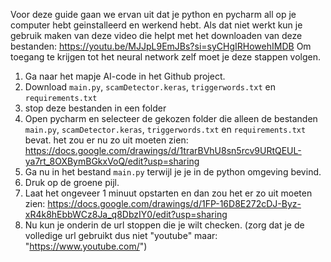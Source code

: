 Voor deze guide gaan we ervan uit dat je python en pycharm all op je computer hebt geinstalleerd en werkend hebt.
Als dat niet werkt kun je gebruik maken van deze video die helpt met het downloaden van deze bestanden: https://youtu.be/MJJpL9EmJBs?si=syCHgIRHowehIMDB
Om toegang te krijgen tot het neural network zelf moet je deze stappen volgen.

1. Ga naar het mapje AI-code in het Github project.
1. Download `main.py`, `scamDetector.keras`, `triggerwords.txt` en `requirements.txt`
2. stop deze bestanden in een folder
1. Open pycharm en selecteer de gekozen folder die alleen de bestanden `main.py`, `scamDetector.keras`, `triggerwords.txt` en `requirements.txt` bevat.
het zou er nu zo uit moeten zien:    https://docs.google.com/drawings/d/1trarBVhU8sn5rcv9URtQEUL-ya7rt_8OXBymBGkxVoQ/edit?usp=sharing 
1. Ga nu in het bestand `main.py` terwijl je je in de python omgeving bevind.
1. Druk op de groene pijl.
1. Laat het ongeveer 1 minuut opstarten en dan zou het er zo uit moeten zien: https://docs.google.com/drawings/d/1FP-16D8E272cDJ-Byz-xR4k8hEbbWCz8Ja_q8DbzIY0/edit?usp=sharing
1. Nu kun je onderin de url stoppen die je wilt checken. (zorg dat je de volledige url gebruikt dus niet "youtube" maar: "https://www.youtube.com/")
